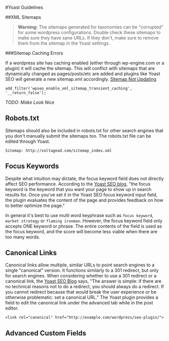 #Yoast Guidelines

##XML Sitemaps

> **Warning:** The sitemaps generated for taxonomies can be "corrupted" for some wordpress configurations. Double check these sitemaps to make sure they have sane URLs. If they don't, make sure to remove them from the sitemap in the Yoast settings.

###Sitemap Caching Errors

If a wordpress site has caching enabled (either through wp-engine.com or a plugin) it will cache the sitemap. This will conflict with sitemaps that are dynamically changed as pages/posts/etc are added and plugins like Yoast SEO will generate a new sitemap.xml accordingly. [Sitemap Not Updating](http://kb.yoast.com/article/252-sitemap-does-not-update)

	add_filter('wpseo_enable_xml_sitemap_transient_caching', '__return_false');

*TODO: Make Look Nice*

## Robots.txt

Sitemaps should also be included in robots.txt for other search engines that you don't manually submit the sitemaps too. The robots.txt file can be edited through Yoast.

	Sitemap: http://voltagead.com/sitemap_index.xml

## Focus Keywords

Despite what intuition may dictate, the focus keyword field does not directly affect SEO performance. According to the [Yoast SEO blog](https://yoast.com/focus-keyword/), "the focus keyword is the keyword that you want your page to show up in search results for. Once you've set it in the Yoast SEO focus keyword input field, the plugin evaluates the content of the page and provides feedback on how to better optimize the page." 

In general it's best to use multi word keyphrase such as `focus keyword`, `market strategy` or `flaming ironman`. However, the focus keyword field only accepts ONE keyword or phrase. The entire contents of the field is used as the focus keyword, and the score will become less viable when there are too many words.

## Canonical Links

Canonical links allow multiple, similar URLs to point search engines to a single "canonical" version. It functions similarly to a 301 redirect, but only for search engines. When considering whether to use a 301 redirect or a canonical link, the [Yoast SEO Blog](https://yoast.com/rel-canonical/) says, "The answer is simple: if there are no technical reasons not to do a redirect, you should always do a redirect. If you cannot redirect because that would break the user experience or be otherwise problematic: set a canonical URL." The Yoast plugin provides a field to edit the canonical link under the advanced tab while in the post editor.

	<link rel="canonical" href="http://example.com/wordpress/seo-plugin/">

## Advanced Custom Fields

